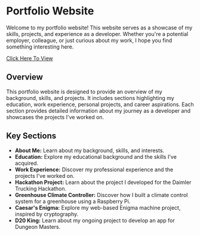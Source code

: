 # Portfolio Website

Welcome to my portfolio website! This website serves as a showcase of my skills, projects, and experience as a developer. Whether you're a potential employer, colleague, or just curious about my work, I hope you find something interesting here.

[Click Here To View](https://foscat.github.io/portfolio_2025/)

## Overview

This portfolio website is designed to provide an overview of my background, skills, and projects. It includes sections highlighting my education, work experience, personal projects, and career aspirations. Each section provides detailed information about my journey as a developer and showcases the projects I've worked on.

## Key Sections

- **About Me:** Learn about my background, skills, and interests.
- **Education:** Explore my educational background and the skills I've acquired.
- **Work Experience:** Discover my professional experience and the projects I've worked on.
- **Hackathon Project:** Learn about the project I developed for the Daimler Trucking Hackathon.
- **Greenhouse Climate Controller:** Discover how I built a climate control system for a greenhouse using a Raspberry Pi.
- **Caesar's Enigma:** Explore my web-based Enigma machine project, inspired by cryptography.
- **D20 King:** Learn about my ongoing project to develop an app for Dungeon Masters.
